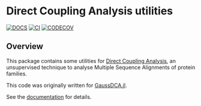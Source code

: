 Direct Coupling Analysis utilities
==================================

[![DOCS][docs-img]][docs-url] [![CI][CI-img]][CI-url] [![CODECOV][codecov-img]][codecov-url]

Overview
--------

This package contains some utilities for [Direct Coupling Analysis][wikiDCA],
an unsupervised technique to analyse Multiple Sequence Alignments of
protein families.

This code was originally written for [GaussDCA.jl][GaussDCA].

See the [documentation][docs-url] for details.

[wikiDCA]: https://en.wikipedia.org/wiki/Direct_coupling_analysis

[CI-img]: https://github.com/carlobaldassi/DCAUtils.jl/actions/workflows/ci.yml/badge.svg
[CI-url]: https://github.com/carlobaldassi/DCAUtils.jl/actions/workflows/ci.yml

[codecov-img]: https://codecov.io/gh/carlobaldassi/DCAUtils.jl/branch/master/graph/badge.svg
[codecov-url]: https://codecov.io/gh/carlobaldassi/DCAUtils.jl

[docs-img]: https://img.shields.io/badge/docs-stable-blue.svg
[docs-url]: https://carlobaldassi.github.io/DCAUtils.jl/stable

[GaussDCA]: https://github.com/carlobaldassi/GaussDCA.jl
